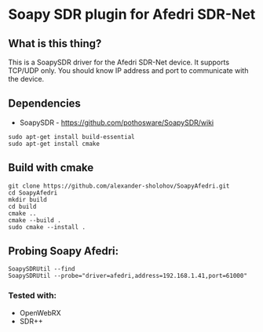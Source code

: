 # Soapy SDR plugin for Afedri SDR-Net

## What is this thing?

This is a SoapySDR driver for the Afedri SDR-Net device. It supports TCP/UDP only. You should know IP address and port to communicate with the device. 


## Dependencies

* SoapySDR - https://github.com/pothosware/SoapySDR/wiki


```shell
sudo apt-get install build-essential
sudo apt-get install cmake

```

## Build with cmake

```shell
git clone https://github.com/alexander-sholohov/SoapyAfedri.git
cd SoapyAfedri
mkdir build
cd build
cmake ..
cmake --build . 
sudo cmake --install .
```

## Probing Soapy Afedri:

```shell
SoapySDRUtil --find
SoapySDRUtil --probe="driver=afedri,address=192.168.1.41,port=61000"
```

### Tested with:
- OpenWebRX
- SDR++
